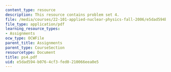 ```yaml
---
content_type: resource
description: This resource contains problem set 4.
file: /media/courses/22-101-applied-nuclear-physics-fall-2006/e5dad594b0764cf3fed0210066eea0e5_ps4.pdf
file_type: application/pdf
learning_resource_types:
- Assignments
ocw_type: OCWFile
parent_title: Assignments
parent_type: CourseSection
resourcetype: Document
title: ps4.pdf
uid: e5dad594-b076-4cf3-fed0-210066eea0e5
---
```

